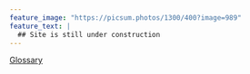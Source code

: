 ```yaml
---
feature_image: "https://picsum.photos/1300/400?image=989"
feature_text: |
  ## Site is still under construction 
---
```


[Glossary](/python/python_glossary.md)

